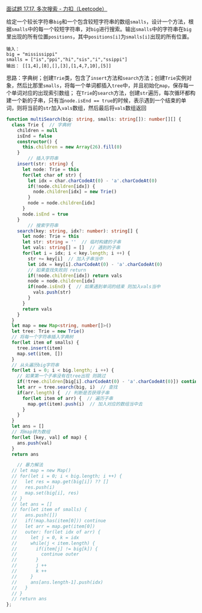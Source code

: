[面试题 17.17. 多次搜索 - 力扣（Leetcode）](https://leetcode.cn/problems/multi-search-lcci/description/)

给定一个较长字符串`big`和一个包含较短字符串的数组`smalls`，设计一个方法，根据`smalls`中的每一个较短字符串，对`big`进行搜索。输出`smalls`中的字符串在`big`里出现的所有位置`positions`，其中`positions[i]`为`smalls[i]`出现的所有位置。

```
输入：
big = "mississippi"
smalls = ["is","ppi","hi","sis","i","ssippi"]
输出： [[1,4],[8],[],[3],[1,4,7,10],[5]]
```

思路：字典树；创建`Trie`类，包含了`insert`方法和`search`方法；创建`Trie`实例对象，然后比那里`smalls`，将每一个单词都插入`tree`中，并且初始化`map`，保存每一个单词对应的出现索引数组；
在`Trie`的`search`方法，创建`str`遍历，每次循环都构建一个新的子串，只有当`node.isEnd == true`的时候，表示遇到一个结束的单词，则将当前的`str`加入`vals`数组，然后最后将`vals`数组返回

```typescript
function multiSearch(big: string, smalls: string[]): number[][] {
  class Trie {  // 字典树
    children = null
    isEnd = false
    constructor() {
      this.children = new Array(26).fill(0)
    }
		// 插入字符串
    insert(str: string) {
      let node: Trie = this
      for(let char of str) {
        let idx = char.charCodeAt(0) - 'a'.charCodeAt(0)
        if(!node.children[idx]) {
          node.children[idx] = new Trie()
        }
        node = node.children[idx]
      }
      node.isEnd = true
    }
		// 搜索字符串
    search(key: string, idx?: number): string[] {
      let node: Trie = this
      let str: string = ''  // 临时构建的子串
      let vals: string[] = []  // 遇到的子串
      for(let i = idx; i < key.length; i ++) {
        str += key[i]  // 加入子串当中
        let idx = key[i].charCodeAt(0) - 'a'.charCodeAt(0)
        // 如果查找失败则 return
        if(!node.children[idx]) return vals
        node = node.children[idx]
        if(node.isEnd) {  // 如果遇到单词的结束 则加入vals当中
          vals.push(str)
        }
      }
      return vals
    }
  }
  let map = new Map<string, number[]>()
  let tree: Trie = new Trie()
  // 将每一个字符串插入字典树
  for(let item of smalls) {
    tree.insert(item)
    map.set(item, [])
  }
  // 从头遍历big字符串
  for(let i = 0; i < big.length; i ++) {
    // 如果第一个子串没有在tree出现 则跳过
    if(!tree.children[big[i].charCodeAt(0) - 'a'.charCodeAt(0)]) continue
    let arr = tree.search(big, i)  // 查找
    if(arr.length) {  // 判断是否获得子串
      for(let item of arr) {  // 遍历子串
        map.get(item).push(i)  // 加入对应的数组当中去
      }
    }
  }
  let ans = []
  // 将map转为数组
  for(let [key, val] of map) {
    ans.push(val)
  }
  return ans

	// 暴力解法
  // let map = new Map()
  // for(let i = 0; i < big.length; i ++) {
  //   let res = map.get(big[i]) ?? []
  //   res.push(i)
  //   map.set(big[i], res)
  // }
  // let ans = []
  // for(let item of smalls) {
  //   ans.push([])
  //   if(!map.has(item[0])) continue
  //   let arr = map.get(item[0])
  //   outer: for(let idx of arr) {
  //     let j = 0, k = idx
  //     while(j < item.length) {
  //       if(item[j] != big[k]) {
  //         continue outer
  //       }
  //       j ++
  //       k ++
  //     }
  //     ans[ans.length-1].push(idx)
  //   }
  // }
  // return ans
};
```

